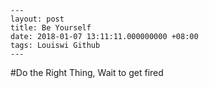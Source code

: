 ```
---
layout: post
title: Be Yourself
date: 2018-01-07 13:11:11.000000000 +08:00
tags: Louiswi Github
---
```

#Do the Right Thing, Wait to get fired